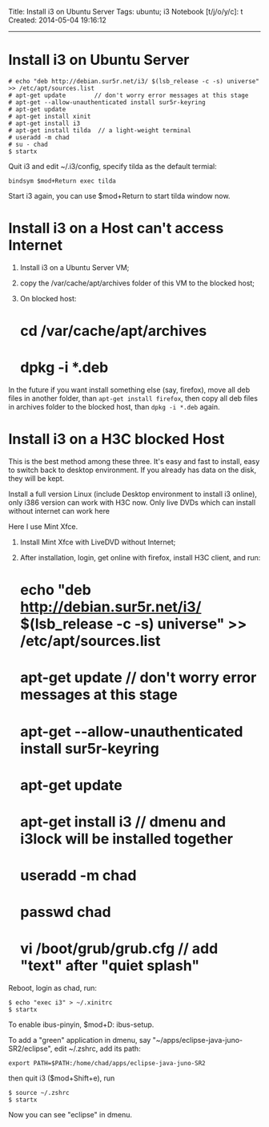 Title: Install i3 on Ubuntu Server
Tags: ubuntu; i3
Notebook [t/j/o/y/c]: t
Created: 2014-05-04 19:16:12

------

# Install i3 on Ubuntu Server

    # echo "deb http://debian.sur5r.net/i3/ $(lsb_release -c -s) universe" >> /etc/apt/sources.list
    # apt-get update        // don't worry error messages at this stage
    # apt-get --allow-unauthenticated install sur5r-keyring
    # apt-get update
    # apt-get install xinit
    # apt-get install i3
    # apt-get install tilda  // a light-weight terminal
    # useradd -m chad
    # su - chad
    $ startx

Quit i3 and edit ~/.i3/config, specify tilda as the default termial:

    bindsym $mod+Return exec tilda

Start i3 again, you can use $mod+Return to start tilda window now.

# Install i3 on a Host can't access Internet

1. Install i3 on a Ubuntu Server VM;

1. copy the /var/cache/apt/archives folder of this VM to the blocked host;

1. On blocked host:

    # cd /var/cache/apt/archives
    # dpkg -i *.deb

In the future if you want install something else (say, firefox), move all deb files in another folder, than `apt-get install firefox`, then copy all deb files in archives folder to the blocked host, than `dpkg -i *.deb` again.

# Install i3 on a H3C blocked Host

This is the best method among these three. It's easy and fast to install, easy to switch back to desktop environment. If you already has data on the disk, they will be kept.

Install a full version Linux (include Desktop environment to install i3 online), only i386 version can work with H3C now.
Only live DVDs which can install without internet can work here

Here I use Mint Xfce.

1. Install Mint Xfce with LiveDVD without Internet;

1. After installation, login, get online with firefox, install H3C client, and run:

    # echo "deb http://debian.sur5r.net/i3/ $(lsb_release -c -s) universe" >> /etc/apt/sources.list
    # apt-get update        // don't worry error messages at this stage
    # apt-get --allow-unauthenticated install sur5r-keyring
    # apt-get update
    # apt-get install i3    // dmenu and i3lock will be installed together
    # useradd -m chad
    # passwd chad
    # vi /boot/grub/grub.cfg    // add "text" after "quiet splash"

Reboot, login as chad, run:

    $ echo "exec i3" > ~/.xinitrc
    $ startx

To enable ibus-pinyin, $mod+D: ibus-setup.

To add a "green" application in dmenu, say "~/apps/eclipse-java-juno-SR2/eclipse", edit ~/.zshrc, add its path:

    export PATH=$PATH:/home/chad/apps/eclipse-java-juno-SR2

then quit i3 ($mod+Shift+e), run

    $ source ~/.zshrc
    $ startx

Now you can see "eclipse" in dmenu.

